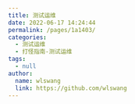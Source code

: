 ```yaml
---
title: 测试运维
date: 2022-06-17 14:24:44
permalink: /pages/1a1403/
categories: 
  - 测试运维
  - 打怪指南-测试运维
tags: 
  - null
author: 
  name: wlswang
  link: https://github.com/wlswang
---
```

